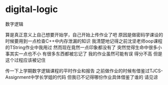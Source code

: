 # digital-logic
数字逻辑


算是真正意义上自己想要开始学，自己开始上传作业了吧
原因是做密码学课设的时候要用到一点检查C++中内存泄漏的知识
我清楚地记得之前沈坚老师oop课程的TString作业中我用过
然而现在竟然一点印象都没有了
突然觉得生命中很多小事其实一点也不小
有很多东西都被忘记了
我的作业虽然可能有误 得分不高
但是这个过程应该被记住

传一下上学期数字逻辑课程的平时作业和报告
之前做作业的时候有借鉴过TJCS-Assignment中学长学姐的代码
但我已不记得哪份作业具体借鉴了谁的
请见谅
